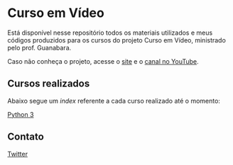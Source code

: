 # Curso em Vídeo

Está disponível nesse repositório todos os materiais utilizados e meus códigos produzidos para os cursos do projeto Curso em Vídeo, ministrado pelo prof. Guanabara.

Caso não conheça o projeto, acesse o [site](https://www.cursoemvideo.com) e o [canal no YouTube](https://www.youtube.com/cursoemvideo).
## Cursos realizados

Abaixo segue um _index_ referente a cada curso realizado até o momento:

[Python 3][python]



## Contato

[Twitter][twitter]
 
[python]: https://github.com/methz/curso-em-video/tree/master/python3/desafios
[twitter]: https://twitter.com/ParticleMarcos